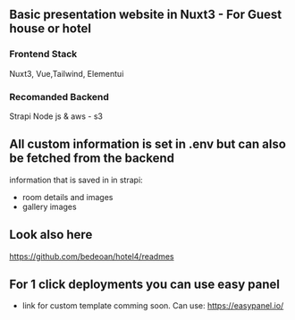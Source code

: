 ## Basic presentation website in Nuxt3 - For Guest house or hotel
### Frontend Stack
Nuxt3, Vue,Tailwind, Elementui

### Recomanded Backend
Strapi Node js & aws - s3

## All custom information is set in .env but can also be fetched from the backend
information that is saved in in strapi:
- room details and images
- gallery images

## Look also here
https://github.com/bedeoan/hotel4/readmes

## For 1 click deployments you can use easy panel
- link for custom template comming soon. Can use:
    https://easypanel.io/
